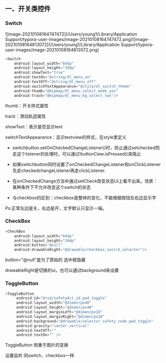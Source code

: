 ## 一、开关类控件

### Switch

![image-20210108164747472](/Users/young1/Library/Application Support/typora-user-images/image-20210108164747472.png)![image-20210108164813072](/Users/young1/Library/Application Support/typora-user-images/image-20210108164813072.png)



```java
<Switch
    android:layout_width="64dp"
    android:layout_height="20dp"
    android:showText="true"
    android:textOn="@string/dl_menu_on"
    android:textOff="@string/dl_menu_off"
    android:switchTextAppearance="@style/dl_switch_theme"
    android:thumb="@mipmap/dl_menu_select_mode_yes"
    android:track="@mipmap/dl_menu_bg_select_two"/>
```

thumb：开关样式属性

track：滑动轨迹属性

showText：表示是否显示text

switchTextAppearance：显示textview的样式，在style里定义



- switchbutton.setOnCheckedChangeListener()时，防止通过setchecked而走这个listener的处理时，可以通过!buttonCiew.isPressed()来阻止

- 如果switchbutton同时设置了onCheckedChangeListener和onClickListener 先走checkedchangeListener再走clickListener.
- 在onCheckedChange方法中通过setCheck改变状态UI上看不出来。场景：某种条件下不允许改变这个switch的状态
- 与checkbox的区别：checkbox是整体的变化，不能根据按钮左右边显示字

Ps:正常左边是关，右边是开，文字默认只显示一端。

### CheckBox

```java
<CheckBox
    android:layout_width="64dp"
    android:layout_height="20dp"
    android:button="@null"
    android:drawableRight="@drawable/checkbox_switch_selector"/>
```

button="@null"是为了原始的 选中框隐藏

drawableRight是切换的ui，也可以通过background来设置

### ToggleButton

```java
<ToggleButton
     android:id="@+id/safetyAct_id_pwd_toggle"
     android:layout_width="@dimen/px40"
     android:layout_height="@dimen/px40"
     android:layout_marginLeft="@dimen/px18"
     android:layout_marginRight="@dimen/px18"
     android:background="@drawable/selector_safety_code_pwd_toggle"
     android:gravity="center_vertical"
     android:textOff=""
     android:textOn="" />
```

ToggleButton 侧重于图片的变换

设置监听 同switch、checkbox一样



